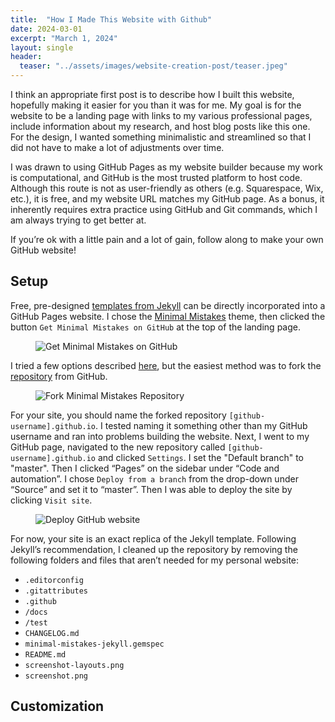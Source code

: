 ```yaml
---
title:  "How I Made This Website with Github"
date: 2024-03-01
excerpt: "March 1, 2024"
layout: single
header:
  teaser: "../assets/images/website-creation-post/teaser.jpeg"
---
```


I think an appropriate first post is to describe how I built this website, hopefully making it easier for you than it was for me. My goal is for the website to be a landing page with links to my various professional pages, include information about my research, and host blog posts like this one. For the design, I wanted something minimalistic and streamlined so that I did not have to make a lot of adjustments over time. 

I was drawn to using GitHub Pages as my website builder because my work is computational, and GitHub is the most trusted platform to host code. Although this route is not as user-friendly as others (e.g. Squarespace, Wix, etc.), it is free, and my website URL matches my GitHub page. As a bonus, it inherently requires extra practice using GitHub and Git commands, which I am always trying to get better at.

If you’re ok with a little pain and a lot of gain, follow along to make your own GitHub website! 

## Setup

Free, pre-designed [templates from Jekyll](https://jekyllthemes.io/free) can be directly incorporated into a GitHub Pages website. I chose the [Minimal Mistakes](https://jekyllthemes.io/theme/minimal-mistakes) theme, then clicked the button `Get Minimal Mistakes on GitHub` at the top of the landing page.

<figure>
  <img src="../assets/images/website-creation-post/pic1.jpg" alt="Get Minimal Mistakes on GitHub">
</figure>

I tried a few options described [here](https://mmistakes.github.io/minimal-mistakes/docs/quick-start-guide/), but the easiest method was to fork the [repository](https://github.com/mmistakes/minimal-mistakes) from GitHub. 

<figure>
  <img src="../assets/images/website-creation-post/pic2.jpg" alt="Fork Minimal Mistakes Repository">
</figure>

For your site, you should name the forked repository `[github-username].github.io`. I tested naming it something other than my GitHub username and ran into problems building the website. Next, I went to my GitHub page, navigated to the new repository called `[github-username].github.io` and clicked `Settings`. I set the "Default branch" to "master". Then I clicked “Pages” on the sidebar under “Code and automation”. I chose `Deploy from a branch` from the drop-down under “Source” and set it to “master”. Then I was able to deploy the site by clicking `Visit site`. 

<figure>
  <img src="../assets/images/website-creation-post/pic3.jpg" alt="Deploy GitHub website">
</figure>

For now, your site is an exact replica of the Jekyll template. Following Jekyll’s recommendation, I cleaned up the repository by removing the following folders and files that aren’t needed for my personal website:
- `.editorconfig`
- `.gitattributes`
- `.github`
- `/docs`
- `/test`
- `CHANGELOG.md`
- `minimal-mistakes-jekyll.gemspec`
- `README.md`
- `screenshot-layouts.png`
- `screenshot.png`

## Customization